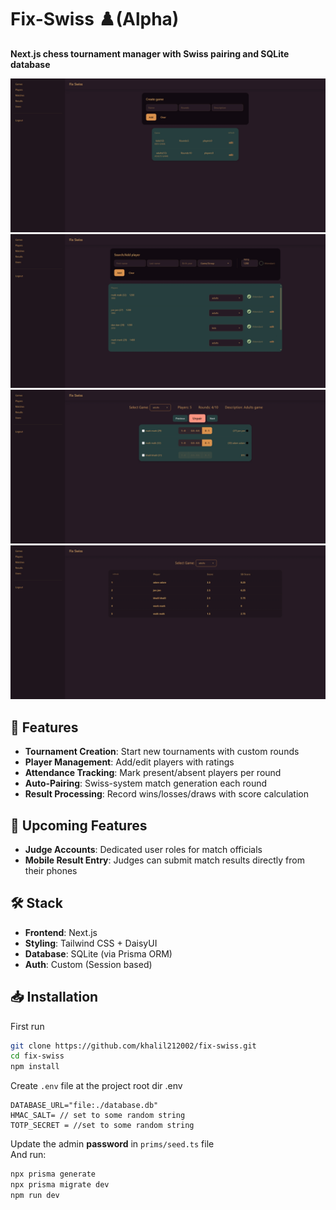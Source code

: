 # Fix-Swiss ♟️(Alpha)

**Next.js chess tournament manager with Swiss pairing and SQLite database**

![Screenshot](./public/games.png)
![Screenshot](./public/players.png)
![Screenshot](./public/matches.png)
![Screenshot](./public/results.png)

## 🚀 Features

- **Tournament Creation**: Start new tournaments with custom rounds
- **Player Management**: Add/edit players with ratings
- **Attendance Tracking**: Mark present/absent players per round
- **Auto-Pairing**: Swiss-system match generation each round
- **Result Processing**: Record wins/losses/draws with score calculation

## 📅 Upcoming Features

- **Judge Accounts**: Dedicated user roles for match officials
- **Mobile Result Entry**: Judges can submit match results directly from their phones

## 🛠️ Stack

- **Frontend**: Next.js
- **Styling**: Tailwind CSS + DaisyUI
- **Database**: SQLite (via Prisma ORM)
- **Auth**: Custom (Session based)

## 📥 Installation

First run

```bash
git clone https://github.com/khalil212002/fix-swiss.git
cd fix-swiss
npm install
```

Create `.env` file at the project root dir
.env

```
DATABASE_URL="file:./database.db"
HMAC_SALT= // set to some random string
TOTP_SECRET = //set to some random string
```

Update the admin **password** in `prims/seed.ts` file\
And run:

```bash
npx prisma generate
npx prisma migrate dev
npm run dev
```
